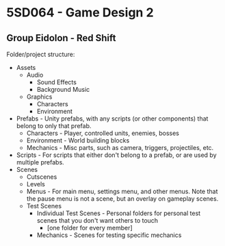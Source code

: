 5SD064 - Game Design 2
======================
Group Eidolon - Red Shift
-------------------------

Folder/project structure:
* Assets
    * Audio
        * Sound Effects 
        * Background Music
    * Graphics
        * Characters
        * Environment
* Prefabs - Unity prefabs, with any scripts (or other components) that belong to only that prefab. 
    * Characters - Player, controlled units, enemies, bosses
    * Environment - World building blocks
    * Mechanics - Misc parts, such as camera, triggers, projectiles, etc.
* Scripts - For scripts that either don't belong to a prefab, or are used by multiple prefabs.
* Scenes
    * Cutscenes
    * Levels
    * Menus - For main menu, settings menu, and other menus. 
    Note that the pause menu is not a scene, but an overlay on gameplay scenes.
    * Test Scenes
        * Individual Test Scenes - Personal folders for personal test scenes that you don't want others to touch
            * \[one folder for every member]
        * Mechanics - Scenes for testing specific mechanics